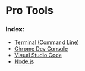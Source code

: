 # Pro Tools

### Index:
* [Terminal (Command Line)](#terminal)
* [Chrome Dev Console](#chrome-dev-console)
* [Visual Studio Code](#visual-studio-code)
* [Node.js](#node-js)
